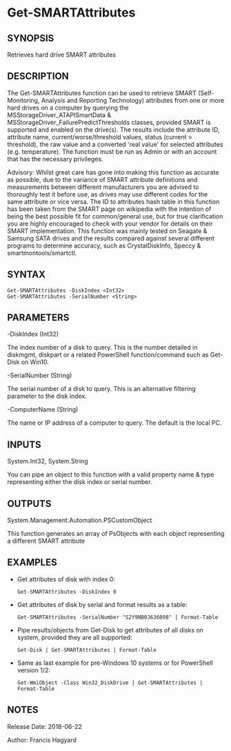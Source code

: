 # Get-SMARTAttributes

SYNOPSIS
--------
Retrieves hard drive SMART attributes

DESCRIPTION
-----------
The Get-SMARTAttributes function can be used to retrieve SMART (Self-Monitoring, Analysis
and Reporting Technology) attributes from one or more hard drives on a computer by
querying the MSStorageDriver_ATAPISmartData & MSStorageDriver_FailurePredictThresholds
classes, provided SMART is supported and enabled on the drive(s). The results include the
attribute ID, attribute name, current/worse/threshold values, status (current > threshold),
the raw value and a converted 'real value' for selected attributes (e.g. temperature).
The function must be run as Admin or with an account that has the necessary privileges.

Advisory: Whilst great care has gone into making this function as accurate as possible, 
due to the variance of SMART attribute definitions and measurements between different 
manufacturers you are advised to thoroughly test it before use, as drives may use different 
codes for the same attribute or vice versa. The ID to attributes hash table in this function 
has been taken from the SMART page on wikipedia with the intention of being the best possible 
fit for common/general use, but for true clarification you are highly encouraged to check
with your vendor for details on their SMART implementation. This function was mainly tested
on Seagate & Samsung SATA drives and the results compared against several different programs
to determine accuracy, such as CrystalDiskInfo, Speccy & smartmontools/smartctl.

SYNTAX
------
    Get-SMARTAttributes -DiskIndex <Int32>
    Get-SMARTAttributes -SerialNumber <String>

PARAMETERS
----------
-DiskIndex (Int32)

The index number of a disk to query. This is the number detailed in diskmgmt,
diskpart or a related PowerShell function/command such as Get-Disk on Win10.

-SerialNumber (String)

The serial number of a disk to query. This is an alternative filtering
parameter to the disk index.

-ComputerName (String)

The name or IP address of a computer to query. The default is the local PC.

INPUTS
------
System.Int32, System.String

You can pipe an object to this function with a valid property name & type
representing either the disk index or serial number.

OUTPUTS
-------
System.Management.Automation.PSCustomObject

This function generates an array of PsObjects with each object
representing a different SMART attribute

EXAMPLES
--------

- Get attributes of disk with index 0:

      Get-SMARTAttributes -DiskIndex 0

- Get attributes of disk by serial and format results as a table:

      Get-SMARTAttributes -SerialNumber "S2Y9NB0J636098" | Format-Table

- Pipe results/objects from Get-Disk to get attributes of all disks on system, provided they are all supported:

      Get-Disk | Get-SMARTAttributes | Format-Table

- Same as last example for pre-Windows 10 systems or for PowerShell version 1/2:

      Get-WmiObject -Class Win32_DiskDrive | Get-SMARTAttributes | Format-Table

NOTES
-----
Release Date: 2018-06-22

Author: Francis Hagyard
